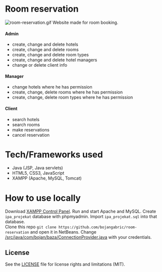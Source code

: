 # Room reservation
![room-reservation.gif](https://bojangabric.com/images/hotels/hotels.gif)
Website made for room booking. 

#### Admin
- create, change and delete hotels
- create, change and delete rooms
- create, change and delete room types
- create, change and delete hotel managers
- change or delete client info

#### Manager
- change hotels where he has permission
- create, change, delete rooms where he has permission
- create, change, delete room types where he has permission

#### Client
- search hotels
- search rooms
- make reservations
- cancel reservation

# Tech/Frameworks used
- Java (JSP, Java servlets)
- HTML5, CSS3, JavaScript
- XAMPP (Apache, MySQL, Tomcat)

# How to use locally
Download [XAMPP Control Panel](https://www.apachefriends.org/index.html). Run and start Apache and MySQL. Create `ipa_projekat` database with phpmyadmin. Import `ipa_projekat.sql` into that database. 
<br>Clone this repo `git clone https://github.com/bojangabric/room-reservation` and open it in NetBeans. Change [/src/java/com/bojan/baza/ConnectionProvider.java](/src/java/com/bojan/baza/ConnectionProvider.java) with your credentials.

## License
See the [LICENSE](LICENSE) file for license rights and limitations (MIT).
